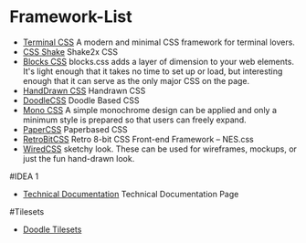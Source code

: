 # Framework-List
- [Terminal CSS](https://terminalcss.xyz/) A modern and minimal CSS framework for terminal lovers. 
- [CSS Shake](https://elrumordelaluz.github.io/csshake/) Shake2x CSS 
- [Blocks CSS](https://thesephist.github.io/blocks.css/) blocks.css adds a layer of dimension to your web elements. It's light enough that it takes no time to set up or load, but interesting enough that it can serve as the only major CSS on the page. 
- [HandDrawn CSS](https://fxaeberhard.github.io/handdrawn.css/) Handrawn CSS 
- [DoodleCSS](https://chr15m.github.io/DoodleCSS/) Doodle Based CSS 
- [Mono CSS](https://kokushin.github.io/mono.css/#feature) A simple monochrome design can be applied and only a minimum style is prepared so that users can freely expand. 
- [PaperCSS](https://www.getpapercss.com/docs/content/images/) Paperbased CSS
- [RetroBitCSS](https://nostalgic-css.github.io/NES.css/) Retro 8-bit CSS Front-end Framework – NES.css 
- [WiredCSS](https://wiredjs.com/) sketchy look. These can be used for wireframes, mockups, or just the fun hand-drawn look. 
[]()
[]()
[]()
[]()

#IDEA 1
- [Technical Documentation](https://codepen.io/freeCodeCamp/pen/NdrKKL) Technical Documentation Page


#Tilesets
- [Doodle Tilesets](https://chr15m.itch.io/doodle-rogue-tileset)
